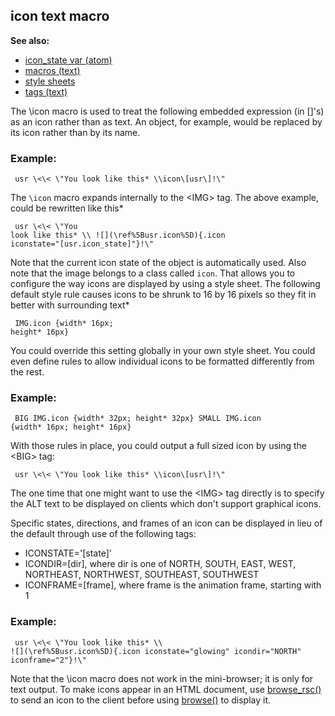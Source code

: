 ## icon text macro
**See also:**
*   [icon_state var (atom)](/ref/atom/var/icon_state.md) 
*   [macros (text)](/ref/DM/text/macros.md) 
*   [style sheets](/ref/DM/text/style.md) 
*   [tags (text)](/ref/DM/text/tags.md) 


The \\icon macro is used to treat the following embedded
expression (in \[\]\'s) as an icon rather than as text. An object, for
example, would be replaced by its icon rather than by its name.
### Example:

```
 usr \<\< \"You look like this* \\icon\[usr\]!\" 
```



The `\icon` macro expands internally to the \<IMG\> tag. The
above example, could be rewritten like this* 
```
 usr \<\< \"You
look like this* \\ ![](\ref%5Busr.icon%5D){.icon
iconstate="[usr.icon_state]"}!\" 
```
 

Note that the
current icon state of the object is automatically used. Also note that
the image belongs to a class called `icon`. That allows you to configure
the way icons are displayed by using a style sheet. The following
default style rule causes icons to be shrunk to 16 by 16 pixels so they
fit in better with surrounding text* 
```
 IMG.icon {width* 16px;
height* 16px} 
```
 

You could override this setting
globally in your own style sheet. You could even define rules to allow
individual icons to be formatted differently from the rest.
### Example:

```
 BIG IMG.icon {width* 32px; height* 32px} SMALL IMG.icon
{width* 16px; height* 16px} 
```
 

With those rules in
place, you could output a full sized icon by using the \<BIG\> tag:

```
 usr \<\< \"You look like this* \\icon\[usr\]!\" 
```



The one time that one might want to use the \<IMG\> tag
directly is to specify the ALT text to be displayed on clients which
don\'t support graphical icons. 

Specific states, directions,
and frames of an icon can be displayed in lieu of the default through
use of the following tags:
-   ICONSTATE=\'\[state\]\'
-   ICONDIR=\[dir\], where dir is one of NORTH, SOUTH, EAST, WEST,
    NORTHEAST, NORTHWEST, SOUTHEAST, SOUTHWEST
-   ICONFRAME=\[frame\], where frame is the animation frame, starting
    with 1
### Example:

```
 usr \<\< \"You look like this* \\
![](\ref%5Busr.icon%5D){.icon iconstate="glowing" icondir="NORTH"
iconframe="2"}!\" 
```
 

Note that the \\icon macro does
not work in the mini-browser; it is only for text output. To make icons
appear in an HTML document, use [browse_rsc()](/ref/proc/browse_rsc.md)  to
send an icon to the client before using [browse()](/ref/proc/browse.md) to
display it.